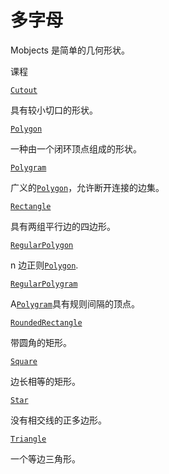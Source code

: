 # 多字母

Mobjects 是简单的几何形状。

课程

[`Cutout`](manim.mobject.geometry.polygram.Cutout.html#manim.mobject.geometry.polygram.Cutout "manim.mobject.geometry.polygram.Cutout")

具有较小切口的形状。

[`Polygon`](manim.mobject.geometry.polygram.Polygon.html#manim.mobject.geometry.polygram.Polygon "manim.mobject.geometry.polygram.Polygon")

一种由一个闭环顶点组成的形状。

[`Polygram`](manim.mobject.geometry.polygram.Polygram.html#manim.mobject.geometry.polygram.Polygram "manim.mobject.geometry.polygram.Polygram")

广义的[`Polygon`](manim.mobject.geometry.polygram.Polygon.html#manim.mobject.geometry.polygram.Polygon "manim.mobject.geometry.polygram.Polygon")，允许断开连接的边集。

[`Rectangle`](manim.mobject.geometry.polygram.Rectangle.html#manim.mobject.geometry.polygram.Rectangle "manim.mobject.geometry.polygram.矩形")

具有两组平行边的四边形。

[`RegularPolygon`](manim.mobject.geometry.polygram.RegularPolygon.html#manim.mobject.geometry.polygram.RegularPolygon "manim.mobject.geometry.polygram.RegularPolygon")

n 边正则[`Polygon`](manim.mobject.geometry.polygram.Polygon.html#manim.mobject.geometry.polygram.Polygon "manim.mobject.geometry.polygram.Polygon").

[`RegularPolygram`](manim.mobject.geometry.polygram.RegularPolygram.html#manim.mobject.geometry.polygram.RegularPolygram "manim.mobject.geometry.polygram.RegularPolygram")

A[`Polygram`](manim.mobject.geometry.polygram.Polygram.html#manim.mobject.geometry.polygram.Polygram "manim.mobject.geometry.polygram.Polygram")具有规则间隔的顶点。

[`RoundedRectangle`](manim.mobject.geometry.polygram.RoundedRectangle.html#manim.mobject.geometry.polygram.RoundedRectangle "manim.mobject.geometry.polygram.RoundedRectangle")

带圆角的矩形。

[`Square`](manim.mobject.geometry.polygram.Square.html#manim.mobject.geometry.polygram.Square "manim.mobject.geometry.polygram.Square")

边长相等的矩形。

[`Star`](manim.mobject.geometry.polygram.Star.html#manim.mobject.geometry.polygram.Star "manim.mobject.geometry.polygram.Star")

没有相交线的正多边形。

[`Triangle`](manim.mobject.geometry.polygram.Triangle.html#manim.mobject.geometry.polygram.Triangle "manim.mobject.geometry.polygram.Triangle")

一个等边三角形。
